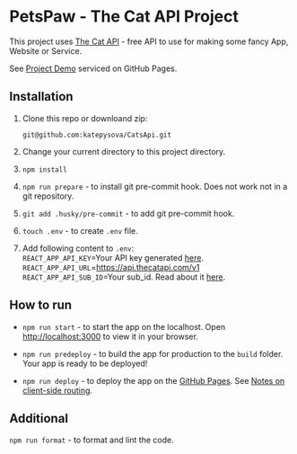 # PetsPaw - The Cat API Project

This project uses [The Cat API](https://thecatapi.com/) - free API to use for making some fancy App, Website or Service.

See [Project Demo](https://katepysova.github.io/CatsApi/) serviced on GitHub Pages.

## Installation

1. Clone this repo or downloand zip:

   `git@github.com:katepysova/CatsApi.git`

2. Change your current directory to this project directory.

3. `npm install`

4. `npm run prepare` - to install git pre-commit hook. Does not work not in a git repository.

5. `git add .husky/pre-commit` - to add git pre-commit hook.

6. `touch .env` - to create `.env` file.

7. Add following content to `.env`:  
   `REACT_APP_API_KEY`=Your API key generated [here](https://developers.thecatapi.com/view-account/ylX4blBYT9FaoVd6OhvR?report=FJkYOq9tW).  
   `REACT_APP_API_URL`=https://api.thecatapi.com/v1  
   `REACT_APP_API_SUB_ID`=Your sub_id. Read about it [here](https://www.thecatapi.com/privacy).

## How to run

- `npm run start` - to start the app on the localhost. Open [http://localhost:3000](http://localhost:3000) to view it in your browser.

- `npm run predeploy` - to build the app for production to the `build` folder.
  Your app is ready to be deployed!

- `npm run deploy` - to deploy the app on the [GitHub Pages](https://create-react-app.dev/docs/deployment/#github-pages).
  See [Notes on client-side routing](https://create-react-app.dev/docs/deployment/#notes-on-client-side-routing).

## Additional

`npm run format` - to format and lint the code.
